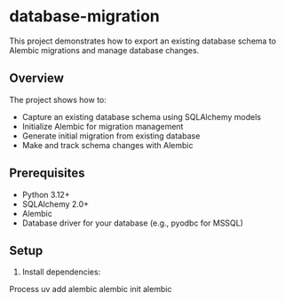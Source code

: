 # database-migration

This project demonstrates how to export an existing database schema to Alembic migrations and manage database changes.

## Overview
The project shows how to:
- Capture an existing database schema using SQLAlchemy models
- Initialize Alembic for migration management
- Generate initial migration from existing database
- Make and track schema changes with Alembic

## Prerequisites
- Python 3.12+
- SQLAlchemy 2.0+
- Alembic
- Database driver for your database (e.g., pyodbc for MSSQL)

## Setup

1. Install dependencies:


Process
uv add alembic
alembic init alembic
